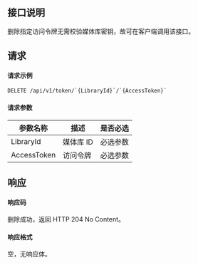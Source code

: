 ## 接口说明
删除指定访问令牌无需校验媒体库密钥，故可在客户端调用该接口。

## 请求
#### 请求示例

```plaintext
DELETE /api/v1/token/`{LibraryId}`/`{AccessToken}`
```

#### 请求参数
| 参数名称    | 描述      | 是否必选 |
| ----------- | --------- | -------- |
| LibraryId   | 媒体库 ID | 必选参数 |
| AccessToken | 访问令牌  | 必选参数 |



## 响应
#### 响应码
删除成功，返回 HTTP 204 No Content。
#### 响应格式
空，无响应体。

